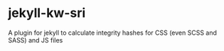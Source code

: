 # jekyll-kw-sri
A plugin for jekyll to calculate integrity hashes for CSS (even SCSS and SASS) and JS files
